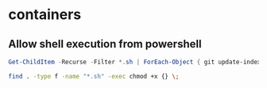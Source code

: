 # containers

## Allow shell execution from powershell
```powershell
Get-ChildItem -Recurse -Filter *.sh | ForEach-Object { git update-index --chmod=+x $_.FullName }
```

```bash
find . -type f -name "*.sh" -exec chmod +x {} \;
```
